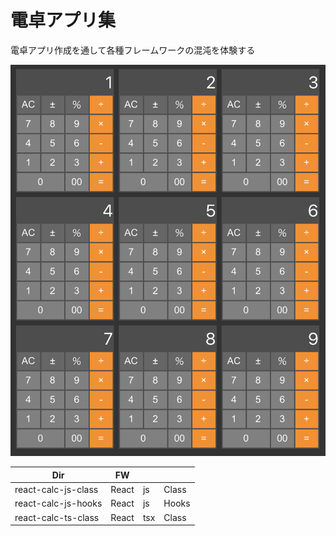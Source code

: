 # 電卓アプリ集

電卓アプリ作成を通して各種フレームワークの混沌を体験する

![](image.png)

| Dir                 | FW    |     |       |
|---------------------|-------|-----|-------|
| react-calc-js-class | React | js  | Class |
| react-calc-js-hooks | React | js  | Hooks |
| react-calc-ts-class | React | tsx | Class |
